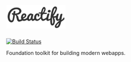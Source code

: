 <a href="#"><img alt="rex" src="https://raw.githubusercontent.com/jimzhan/reactify/assets/images/logo.png" width="160px" height="64px"></a>
===
[![Build Status](https://travis-ci.org/jimzhan/reactify.svg?branch=master)](https://travis-ci.org/jimzhan/reactify)

Foundation toolkit for building modern webapps.
